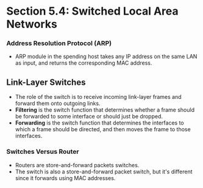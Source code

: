 # Section 5.4: Switched Local Area Networks
### Address Resolution Protocol (ARP)
- ARP module in the spending host takes any IP address on the same LAN as input, and returns the corresponding MAC address.
## Link-Layer Switches
- The role of the switch is to receive incoming link-layer frames and forward them onto outgoing links.
- **Filtering** is the switch function that determines whether a frame should be forwarded to some interface or should just be dropped.
- **Forwarding** is the switch function that determines the interfaces to which a frame should be directed, and then moves the frame to those interfaces.
### Switches Versus Router
- Routers are store-and-forward packets switches.
- The switch is also a store-and-forward packet switch, but it's different since it forwards using MAC addresses.